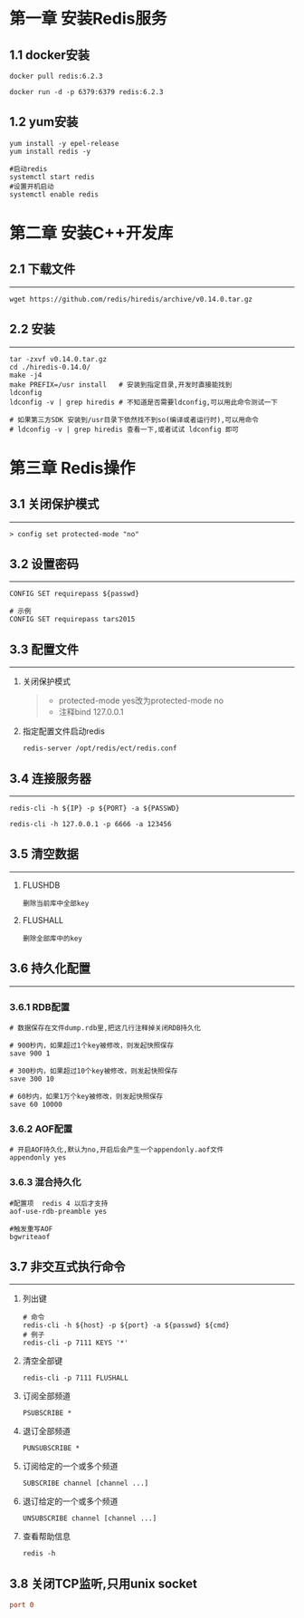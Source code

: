 # 第一章 安装Redis服务



## 1.1 docker安装

```shell
docker pull redis:6.2.3

docker run -d -p 6379:6379 redis:6.2.3
```



## 1.2 yum安装

```shell
yum install -y epel-release
yum install redis -y

#启动redis
systemctl start redis
#设置开机启动
systemctl enable redis
```



# 第二章 安装C++开发库

## 2.1 下载文件

***

```shell
wget https://github.com/redis/hiredis/archive/v0.14.0.tar.gz
```

## 2.2 安装

***

```shell
tar -zxvf v0.14.0.tar.gz
cd ./hiredis-0.14.0/
make -j4
make PREFIX=/usr install   # 安装到指定目录,开发时直接能找到
ldconfig
ldconfig -v | grep hiredis # 不知道是否需要ldconfig,可以用此命令测试一下

# 如果第三方SDK 安装到/usr目录下依然找不到so(编译或者运行时),可以用命令
# ldconfig -v | grep hiredis 查看一下,或者试试 ldconfig 即可
```



# 第三章 Redis操作

## 3.1 关闭保护模式

***

```shell
> config set protected-mode "no"
```



## 3.2 设置密码

***

```shell
CONFIG SET requirepass ${passwd}

# 示例
CONFIG SET requirepass tars2015
```



## 3.3 配置文件

***

1. 关闭保护模式

   > + protected-mode yes改为protected-mode no
   > + 注释bind 127.0.0.1
   
2. 指定配置文件启动redis

   ```shell
   redis-server /opt/redis/ect/redis.conf
   ```

   



## 3.4 连接服务器

***

```shell
redis-cli -h ${IP} -p ${PORT} -a ${PASSWD}

redis-cli -h 127.0.0.1 -p 6666 -a 123456
```



##  3.5 清空数据

***

1. FLUSHDB

   ```
   删除当前库中全部key
   ```

2. FLUSHALL

   ```
   删除全部库中的key
   ```



## 3.6 持久化配置

***

### 3.6.1 RDB配置

```shell
# 数据保存在文件dump.rdb里,把这几行注释掉关闭RDB持久化

# 900秒内，如果超过1个key被修改，则发起快照保存
save 900 1

# 300秒内，如果超过10个key被修改，则发起快照保存
save 300 10

# 60秒内，如果1万个key被修改，则发起快照保存
save 60 10000
```

### 3.6.2 AOF配置

```shell
# 开启AOF持久化,默认为no,开启后会产生一个appendonly.aof文件
appendonly yes
```



### 3.6.3 混合持久化

```shell
#配置项  redis 4 以后才支持
aof-use-rdb-preamble yes

#触发重写AOF
bgwriteaof
```



## 3.7 非交互式执行命令

***

1. 列出键

   ```shell
   # 命令
   redis-cli -h ${host} -p ${port} -a ${passwd} ${cmd} 
   # 例子
   redis-cli -p 7111 KEYS '*'
   ```

2. 清空全部键

   ```shell
   redis-cli -p 7111 FLUSHALL
   ```

3. 订阅全部频道

   ```shell
   PSUBSCRIBE *
   ```

4. 退订全部频道

   ```shell
   PUNSUBSCRIBE *
   ```

5. 订阅给定的一个或多个频道

   ```shell
   SUBSCRIBE channel [channel ...]
   ```

6. 退订给定的一个或多个频道

   ```shell
   UNSUBSCRIBE channel [channel ...]
   ```

7. 查看帮助信息

   ```shell
   redis -h
   ```




## 3.8 关闭TCP监听,只用unix socket

```ini
port 0 
```

